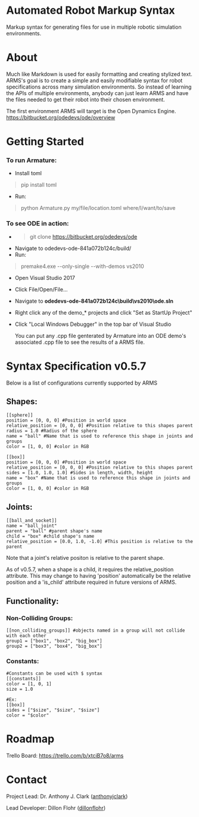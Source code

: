 # Automated Robot Markup Syntax
Markup syntax for generating files for use in multiple robotic simulation environments.

# About
Much like Markdown is used for easily formatting and creating stylized text. ARMS's goal is to create a simple and easily modifiable syntax for robot specifications across many simulation environments. So instead of learning the APIs of multiple environments, anybody can just learn ARMS and have the files needed to get their robot into their chosen environment.

The first environment ARMS will target is the Open Dynamics Engine. https://bitbucket.org/odedevs/ode/overview

# Getting Started

### To run Armature:
- Install toml
> pip install toml
- Run:
> python Armature.py my/file/location.toml where/I/want/to/save

### To see ODE in action:
- >git clone https://bitbucket.org/odedevs/ode
- Navigate to odedevs-ode-841a072b124c/build/
- Run:
 >premake4.exe --only-single --with-demos vs2010
- Open Visual Studio 2017
- Click File/Open/File...
- Navigate to **odedevs-ode-841a072b124c\build\vs2010\ode.sln**
- Right click any of the demo_* projects and click "Set as StartUp Project"
- Click "Local Windows Debugger" in the top bar of Visual Studio

    You can put any .cpp file genterated by Armature into an ODE demo's associated .cpp file to see the results of a ARMS file.

# Syntax Specification v0.5.7
Below is a list of configurations currently supported by ARMS

## Shapes:
```
[[sphere]]
position = [0, 0, 0] #Position in world space
relative_position = [0, 0, 0] #Position relative to this shapes parent
radius = 1.0 #Radius of the sphere
name = "ball" #Name that is used to reference this shape in joints and groups
color = [1, 0, 0] #color in RGB
```

```
[[box]]
position = [0, 0, 0] #Position in world space
relative_position = [0, 0, 0] #Position relative to this shapes parent
sides = [1.0, 1.0, 1.0] #Sides in length, width, height
name = "box" #Name that is used to reference this shape in joints and groups
color = [1, 0, 0] #color in RGB
```

## Joints:

```
[[ball_and_socket]]
name = "ball_joint" 
parent = "ball" #parent shape's name
child = "box" #child shape's name
relative_position = [0.0, 1.0, -1.0] #This position is relative to the parent
```
Note that a joint's relative positon is relative to the parent shape.

As of v0.5.7, when a shape is a child, it requires the relative_position attribute. This may change to having 'position' automatically be the relative position and a 'is_child' attribute required in future versions of ARMS.
## Functionality:
### Non-Colliding Groups:
```
[[non_colliding_groups]] #objects named in a group will not collide with each other
group1 = ["box1", "box2", "big_box"]
group2 = ["box3", "box4", "big_box"]
```
### Constants:
```
#Constants can be used with $ syntax
[[constants]]
color = [1, 0, 1]
size = 1.0

#Ex:
[[box]]
sides = ["$size", "$size", "$size"]
color = "$color"
```

# Roadmap
Trello Board: https://trello.com/b/xtciB7o8/arms

# Contact

Project Lead: Dr. Anthony J. Clark ([anthonyjclark](https://github.com/anthonyjclark))

Lead Developer: Dillon Flohr ([dillonflohr](https://github.com/DillonFlohr))
